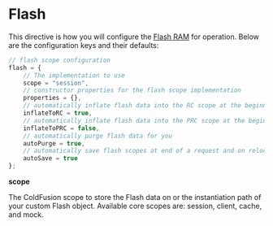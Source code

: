 # Flash

This directive is how you will configure the [Flash RAM](../../flash_ram/index.md) for operation.  Below are the configuration keys and their defaults:

```js
// flash scope configuration
flash = {
    // The implementation to use
	scope = "session",
	// constructor properties for the flash scope implementation
	properties = {},
	// automatically inflate flash data into the RC scope at the beginning of a request
	inflateToRC = true, 
	// automatically inflate flash data into the PRC scope at the beginning of a request
	inflateToPRC = false, 
	// automatically purge flash data for you
	autoPurge = true, 
	// automatically save flash scopes at end of a request and on relocations.
	autoSave = true 
};
```

**scope**

The ColdFusion scope to store the Flash data on or the instantiation path of your custom Flash object.  Available core scopes are: session, client, cache, and mock.

